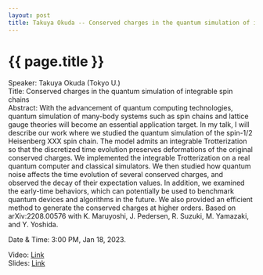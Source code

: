 ```yaml
---
layout: post
title: Takuya Okuda -- Conserved charges in the quantum simulation of integrable spin chains
---
```


{{ page.title }}
================

Speaker: Takuya Okuda (Tokyo U.)  
Title: Conserved charges in the quantum simulation of integrable spin chains  
Abstract: With the advancement of quantum computing technologies, quantum simulation of many-body systems such as spin chains and lattice gauge theories will become an essential application target. In my talk, I will describe our work where we studied the quantum simulation of the spin-1/2 Heisenberg XXX spin chain. The model admits an integrable Trotterization so that the discretized time evolution preserves deformations of the original conserved charges. We implemented the integrable Trotterization on a real quantum computer and classical simulators. We then studied how quantum noise affects the time evolution of several conserved charges, and observed the decay of their expectation values. In addition, we examined the early-time behaviors, which can potentially be used to benchmark quantum devices and algorithms in the future. We also provided an efficient method to generate the conserved charges at higher orders.  Based on arXiv:2208.00576 with K. Maruyoshi, J. Pedersen, R. Suzuki, M. Yamazaki, and Y. Yoshida.  

Date & Time: 3:00 PM, Jan 18, 2023.

Video: [Link](https://www.bilibili.com/video/BV1eG4y1w7ZC/?share_source=copy_web&vd_source=2923cd18e23f9cfd0265ae363e788c67)  
Slides: [Link](http://jointhepth.github.io/files/2023-1-18-Takuya-Okuda.pdf )